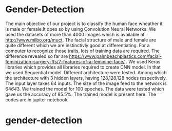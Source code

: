 # Gender-Detection
The main objective of our project is to classify the human face wheather it is male or female.It does so by using Convolution Neural
Networks. We used the datasets of more than 4000 images which is available at http://www.milbo.org/muct. 
The facial structure of male and female are quite different which we are instinctivly good at differentiating. For a computer to recognize
those traits, lots of training data are required. The difference revealed so far are https://www.palmbeachplastics.com/facial-feminization-surgery-ffs/7-features-of-a-feminine-face/ . We used Keras libraries which provides all libraries required to create CNN model. In that we used Sequential model. Different architecture 
were tested. Among which the architecture with 3 hidden layers, having 128,128,128 nodes respectively. The input layer takes 64 inputs.
The size of the image feed to the network is 64*64*3. We trained the model for 100 epoches. The data were tested which gave us the accuracy
of 85.5%. 
The trained model is present here.
The codes are in jupiter notebook.
# gender-detection
